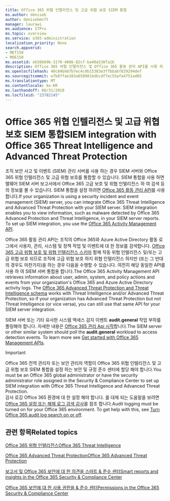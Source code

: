 ```yaml
---
title: Office 365 위협 인텔리전스 및 고급 위협 보호 SIEM 통합
ms.author: deniseb
author: denisebmsft
manager: laurawi
ms.audience: ITPro
ms.topic: overview
ms.service: o365-administration
localization_priority: None
search.appverid:
- MET150
- MOE150
ms.assetid: eb56b69b-3170-4086-82cf-ba40a530fa1b
description: Office 365 위협 인텔리전스 및 Office 365 활동 관리 API를 사용 하 여 고급 위협 보호 조직의 SIEM 서버를 통합 합니다.
ms.openlocfilehash: 40c84b9d7b7ec4c9b15383e3ffbbabf839294def
ms.sourcegitcommit: e7b87fae103a858981bdbcdf7ec55afa4751ad05
ms.translationtype: MT
ms.contentlocale: ko-KR
ms.lasthandoff: 08/31/2018
ms.locfileid: "23782145"
---
```

# <a name="siem-integration-with-office-365-threat-intelligence-and-advanced-threat-protection"></a><span data-ttu-id="63ae7-103">Office 365 위협 인텔리전스 및 고급 위협 보호 SIEM 통합</span><span class="sxs-lookup"><span data-stu-id="63ae7-103">SIEM integration with Office 365 Threat Intelligence and Advanced Threat Protection</span></span>

<span data-ttu-id="63ae7-p101">조직 보안 사고 및 이벤트 (SIEM) 관리 서버를 사용 하는 경우 SIEM 서버와 Office 365 위협 인텔리전스 및 고급 위협 보호를 통합할 수 있습니다. SIEM 통합을 사용 하면 맬웨어 SIEM 서버 보고서에서 Office 365 고급 보호 및 위협 인텔리전스 하 여 검색 등의 정보를 볼 수 있습니다. SIEM 통합을 설정 하려면 [Office 365 활동 관리 API](https://docs.microsoft.com/office/office-365-management-api/office-365-management-activity-api-reference)를 사용 합니다.</span><span class="sxs-lookup"><span data-stu-id="63ae7-p101">If your organization is using a security incident and event management (SIEM) server, you can integrate Office 365 Threat Intelligence and Advanced Threat Protection with your SIEM server. SIEM integration enables you to view information, such as malware detected by Office 365 Advanced Protection and Threat Intelligence, in your SIEM server reports. To set up SIEM integration, you use the [Office 365 Activity Management API](https://docs.microsoft.com/office/office-365-management-api/office-365-management-activity-api-reference).</span></span> 

<span data-ttu-id="63ae7-p102">Office 365 활동 관리 API는 조직의 Office 365와 Azure Active Directory 활동 로그에서 사용자, 관리, 시스템 및 정책 작업 및 이벤트에 대 한 정보를 검색합니다. [Office 365 고급 위협 보호 및 위협 인텔리전스 스키마](https://docs.microsoft.com/office/office-365-management-api/office-365-management-activity-api-schema#office-365-advanced-threat-protection-and-threat-intelligence-schema) 함께 작동 위협 인텔리전스 및/또는 고급 위협 보호 되므로 조직에 고급 위협 보호 하지 위협 인텔리전스 하지만 (또는 그 반대의 경우도 마찬가지)을 하는 경우 다음을 수행할 수 있습니다. 여전히 해당 동일한 API를 사용 하 여 SIEM 서버 통합용 합니다.</span><span class="sxs-lookup"><span data-stu-id="63ae7-p102">The Office 365 Activity Management API retrieves information about user, admin, system, and policy actions and events from your organization's Office 365 and Azure Active Directory activity logs. The [Office 365 Advanced Threat Protection and Threat Intelligence schema](https://docs.microsoft.com/office/office-365-management-api/office-365-management-activity-api-schema#office-365-advanced-threat-protection-and-threat-intelligence-schema) works with Threat Intelligence and/or Advanced Threat Protection, so if your organization has Advanced Threat Protection but not Threat Intelligence (or vice versa), you can still use that same API for your SIEM server integration.</span></span> 

<span data-ttu-id="63ae7-p103">SIEM 서버 또는 기타 유사한 시스템 액세스 감지 이벤트 **audit.general** 작업 부하를 폴링해야 합니다. 자세한 내용은 [Office 365 관리 Api 시작](https://docs.microsoft.com/office/office-365-management-api/get-started-with-office-365-management-apis)합니다.</span><span class="sxs-lookup"><span data-stu-id="63ae7-p103">The SIEM server or other similar system should poll the **audit.general** workload to access detection events. To learn more see [Get started with Office 365 Management APIs](https://docs.microsoft.com/office/office-365-management-api/get-started-with-office-365-management-apis).</span></span> 

> [!IMPORTANT]
> <span data-ttu-id="63ae7-111">Office 365 전역 관리자 또는 보안 관리자 역할이 Office 365 위협 인텔리전스 및 고급 위협 보호 SIEM 통합을 설정 하는 보안 및 규정 준수 센터에 할당 해야 합니다.</span><span class="sxs-lookup"><span data-stu-id="63ae7-111">You must be an Office 365 global administrator or have the security administrator role assigned in the Security & Compliance Center to set up SIEM integration with Office 365 Threat Intelligence and Advanced Threat Protection.</span></span></br><span data-ttu-id="63ae7-p104">감사 로깅 Office 365 환경에 대 한 설정 해야 합니다. 를 대체 되는 도움말을 보려면 [Office 365 설정 또는 해제 로그 검색 감사](turn-audit-log-search-on-or-off.md)를 참조 합니다.</span><span class="sxs-lookup"><span data-stu-id="63ae7-p104">Audit logging must be turned on for your Office 365 environment. To get help with this, see [Turn Office 365 audit log search on or off](turn-audit-log-search-on-or-off.md).</span></span>

## <a name="related-topics"></a><span data-ttu-id="63ae7-114">관련 항목</span><span class="sxs-lookup"><span data-stu-id="63ae7-114">Related topics</span></span>

[<span data-ttu-id="63ae7-115">Office 365 위협 인텔리전스</span><span class="sxs-lookup"><span data-stu-id="63ae7-115">Office 365 Threat Intelligence</span></span>](office-365-ti.md)

[<span data-ttu-id="63ae7-116">Office 365 Advanced Threat Protection</span><span class="sxs-lookup"><span data-stu-id="63ae7-116">Office 365 Advanced Threat Protection</span></span>](office-365-atp.md)

[<span data-ttu-id="63ae7-117">보고서 및 Office 365 보안에 대 한 의견을 스마트 &amp; 준수 센터</span><span class="sxs-lookup"><span data-stu-id="63ae7-117">Smart reports and insights in the Office 365 Security &amp; Compliance Center</span></span>](reports-and-insights-in-security-and-compliance.md)
  
[<span data-ttu-id="63ae7-118">Office 365 보안에 대 한 사용 권한을 &amp; 준수 센터</span><span class="sxs-lookup"><span data-stu-id="63ae7-118">Permissions in the Office 365 Security &amp; Compliance Center</span></span>](permissions-in-the-security-and-compliance-center.md)
  

